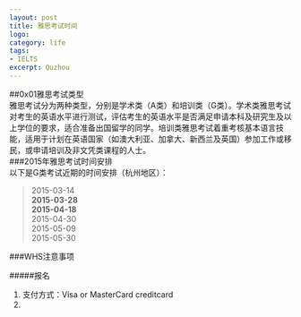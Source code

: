 ```yaml
---
layout: post
title: 雅思考试时间
logo: 
category: life
tags:
- IELTS
excerpt: Quzhou
---
```

##0x01雅思考试类型    
雅思考试分为两种类型，分别是学术类（A类）和培训类（G类）。学术类雅思考试对考生的英语水平进行测试，评估考生的英语水平是否满足申请本科及研究生及以上学位的要求，适合准备出国留学的同学。培训类雅思考试着重考核基本语言技能，适用于计划在英语国家（如澳大利亚、加拿大、新西兰及英国）参加工作或移民，或申请培训及非文凭类课程的人士。    
###2015年雅思考试时间安排    
以下是G类考试近期的时间安排（杭州地区）：
>2015-03-14    
>**2015-03-28**    
>**2015-04-18**    
>2015-04-30    
>2015-05-09    
>2015-05-30    


###WHS注意事项

#####报名
1. 支付方式：Visa or MasterCard creditcard
2. 